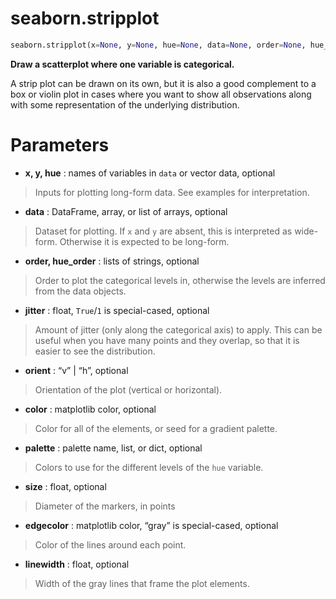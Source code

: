# seaborn.stripplot

```python
seaborn.stripplot(x=None, y=None, hue=None, data=None, order=None, hue_order=None, jitter=True, dodge=False, orient=None, color=None, palette=None, size=5, edgecolor='gray', linewidth=0, ax=None, **kwargs)
```

**Draw a scatterplot where one variable is categorical.**

A strip plot can be drawn on its own, but it is also a good complement to a box or violin plot in cases where you want to show all observations along with some representation of the underlying distribution.



# Parameters

- **x, y, hue** : names of variables in `data` or vector data, optional

> Inputs for plotting long-form data. See examples for interpretation.

- **data** : DataFrame, array, or list of arrays, optional

> Dataset for plotting. If `x` and `y` are absent, this is interpreted as wide-form. Otherwise it is expected to be long-form.

- **order, hue_order** : lists of strings, optional

> Order to plot the categorical levels in, otherwise the levels are inferred from the data objects.

- **jitter** : float, `True`/`1` is special-cased, optional

> Amount of jitter (only along the categorical axis) to apply. This can be useful when you have many points and they overlap, so that it is easier to see the distribution. 

- **orient** : “v” | “h”, optional

> Orientation of the plot (vertical or horizontal). 

- **color** : matplotlib color, optional

> Color for all of the elements, or seed for a gradient palette.

- **palette** : palette name, list, or dict, optional

> Colors to use for the different levels of the `hue` variable.

- **size** : float, optional

> Diameter of the markers, in points

- **edgecolor** : matplotlib color, “gray” is special-cased, optional

> Color of the lines around each point. 

- **linewidth** : float, optional

> Width of the gray lines that frame the plot elements.